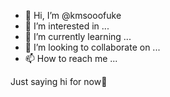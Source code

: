 - 👋 Hi, I’m @kmsooofuke
- 👀 I’m interested in ...
- 🌱 I’m currently learning ...
- 💞️ I’m looking to collaborate on ...
- 📫 How to reach me ...

<!---
kmsooofuke/kmsooofuke is a ✨ special ✨ repository because its `README.md` (this file) appears on your GitHub profile.
You can click the Preview link to take a look at your changes.
--->
Just saying hi for now👋
